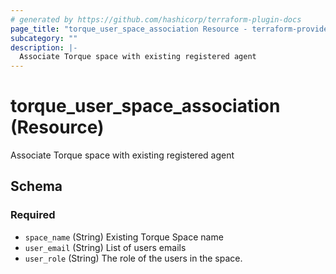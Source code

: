 ```yaml
---
# generated by https://github.com/hashicorp/terraform-plugin-docs
page_title: "torque_user_space_association Resource - terraform-provider-torque"
subcategory: ""
description: |-
  Associate Torque space with existing registered agent
---
```


# torque_user_space_association (Resource)

Associate Torque space with existing registered agent



<!-- schema generated by tfplugindocs -->
## Schema

### Required

- `space_name` (String) Existing Torque Space name
- `user_email` (String) List of users emails
- `user_role` (String) The role of the users in the space.
